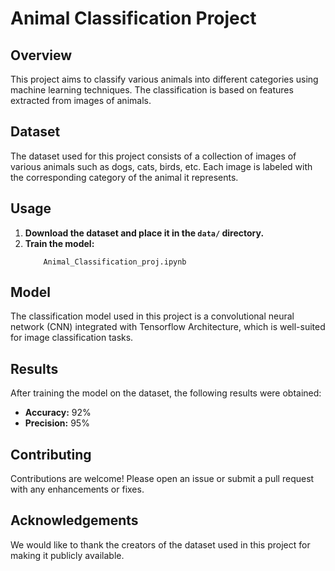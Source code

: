 # Animal Classification Project

## Overview
This project aims to classify various animals into different categories using machine learning techniques. The classification is based on features extracted from images of animals.

## Dataset
The dataset used for this project consists of a collection of images of various animals such as dogs, cats, birds, etc. Each image is labeled with the corresponding category of the animal it represents.

## Usage
1. **Download the dataset and place it in the `data/` directory.**
2. **Train the model:**
    ```
        Animal_Classification_proj.ipynb
    ```
## Model
The classification model used in this project is a convolutional neural network (CNN) integrated with Tensorflow Architecture, which is well-suited for image classification tasks.

## Results
After training the model on the dataset, the following results were obtained:
- **Accuracy:** 92%
- **Precision:** 95%


## Contributing
Contributions are welcome! Please open an issue or submit a pull request with any enhancements or fixes.

## Acknowledgements
We would like to thank the creators of the dataset used in this project for making it publicly available.
